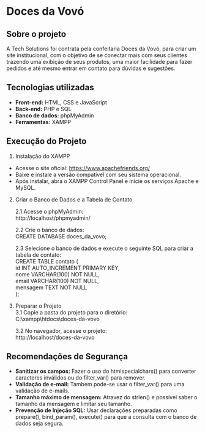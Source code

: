 # Doces da Vovó

## Sobre o projeto

A Tech Solutions foi contrata pela confeitaria Doces da Vovó, para criar um site institucional, com o objetivo de se conectar mais com seus clientes
trazendo uma exibição de seus produtos, uma maior facilidade para fazer pedidos e até mesmo entrar em contato para dúvidas e sugestões.

## Tecnologias utilizadas

- **Front-end:** HTML, CSS e JavaScript
- **Back-end:** PHP e SQL
- **Banco de dados:** phpMyAdmin
- **Ferramentas:** XAMPP

## Execução do Projeto

1. Instalação do XAMPP
   
- Acesse o site oficial: https://www.apachefriends.org/
- Baixe e instale a versão compatível com seu sistema operacional.
- Após instalar, abra o XAMPP Control Panel e inicie os serviços Apache e MySQL.
  
2. Criar o Banco de Dados e a Tabela de Contato
   
   2.1 Acesse o phpMyAdmin:  
   http://localhost/phpmyadmin/

   2.2 Crie o banco de dados:  
   CREATE DATABASE doces_da_vovo;

   2.3 Selecione o banco de dados e execute o seguinte SQL para criar a tabela de contato:  
   CREATE TABLE contato (  
          id INT AUTO_INCREMENT PRIMARY KEY,  
          nome VARCHAR(100) NOT NULL,  
          email VARCHAR(100) NOT NULL,  
          mensagem TEXT NOT NULL  
   );  

3. Preparar o Projeto  
   3.1 Copie a pasta do projeto para o diretório:  
   C:\xampp\htdocs\doces-da-vovo

   3.2 No navegador, acesse o projeto:  
   http://localhost/doces-da-vovo

## Recomendações de Segurança

- **Sanitizar os campos:** Fazer o uso do htmlspecialchars() para converter caracteres inválidos ou do filter_var() para remover.
- **Validação de e-mail:** Tambem pode-se usar o filter_var() para uma validação de e-mails.
- **Tamanho máximo de mensagem:** Atravez do strlen() e possivel saber o tamanho da mensagem e limitar seu tamanho.
- **Prevenção de Injeção SQL:** Usar declarações preparadas como prepare(), bind_param(), execute() para que a consulta com o banco de dados seja segura.
